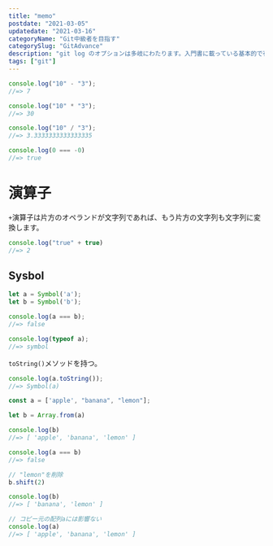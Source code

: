 ```yaml
---
title: "memo"
postdate: "2021-03-05"
updatedate: "2021-03-16"
categoryName: "Git中級者を目指す"
categorySlug: "GitAdvance"
description: "git log のオプションは多岐にわたります。入門書に載っている基本的で有名なものからちょっとマニアックなものまで、できるだけ例を踏まえて紹介しますので良ければ実際にコマンドを打ち込みながら読んでみてください。"
tags: ["git"]
---
```


```javascript
console.log("10" - "3");
//=> 7

console.log("10" * "3");
//=> 30

console.log("10" / "3");
//=> 3.3333333333333335

console.log(0 === -0)
//=> true
```

# 演算子

`+`演算子は片方のオペランドが文字列であれば、もう片方の文字列も文字列に変換します。

```javascript
console.log("true" + true)
//=> 2
```


## Sysbol

```javascript
let a = Symbol('a');
let b = Symbol('b');

console.log(a === b);
//=> false
```

```javascript
console.log(typeof a);
//=> symbol
```

`toString()`メソッドを持つ。

```javascript
console.log(a.toString());
//=> Symbol(a)
```


```javascript
const a = ['apple', "banana", "lemon"];

let b = Array.from(a)

console.log(b)
//=> [ 'apple', 'banana', 'lemon' ]

console.log(a === b)
//=> false

// "lemon"を削除
b.shift(2)

console.log(b)
//=> [ 'banana', 'lemon' ]

// コピー元の配列aには影響ない
console.log(a)
//=> [ 'apple', 'banana', 'lemon' ]
```
